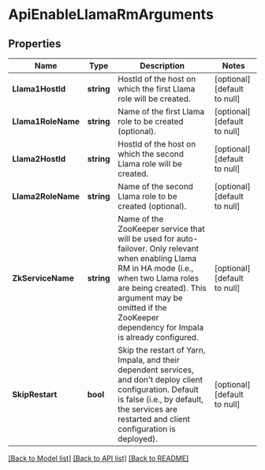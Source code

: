 # ApiEnableLlamaRmArguments

## Properties
Name | Type | Description | Notes
------------ | ------------- | ------------- | -------------
**Llama1HostId** | **string** | HostId of the host on which the first Llama role will be created. | [optional] [default to null]
**Llama1RoleName** | **string** | Name of the first Llama role to be created (optional). | [optional] [default to null]
**Llama2HostId** | **string** | HostId of the host on which the second Llama role will be created. | [optional] [default to null]
**Llama2RoleName** | **string** | Name of the second Llama role to be created (optional). | [optional] [default to null]
**ZkServiceName** | **string** | Name of the ZooKeeper service that will be used for auto-failover. Only relevant when enabling Llama RM in HA mode (i.e., when two Llama roles are being created). This argument may be omitted if the ZooKeeper dependency for Impala is already configured. | [optional] [default to null]
**SkipRestart** | **bool** | Skip the restart of Yarn, Impala, and their dependent services, and don&#x27;t deploy client configuration. Default is false (i.e., by default, the services are restarted and client configuration is deployed). | [optional] [default to null]

[[Back to Model list]](../README.md#documentation-for-models) [[Back to API list]](../README.md#documentation-for-api-endpoints) [[Back to README]](../README.md)

